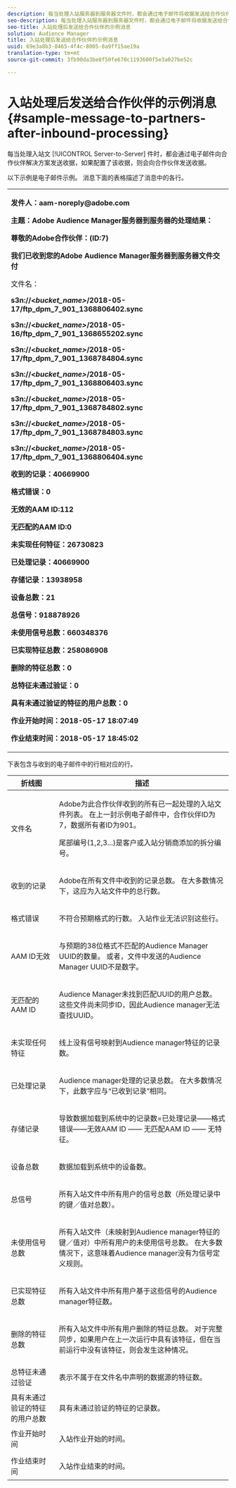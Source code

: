 ```yaml
---
description: 每当处理入站服务器到服务器文件时，都会通过电子邮件将收据发送给合作伙伴解决方案，如果配置了，还会发送给合作伙伴。
seo-description: 每当处理入站服务器到服务器文件时，都会通过电子邮件将收据发送给合作伙伴解决方案，如果配置了，还会发送给合作伙伴。
seo-title: 入站处理后发送给合作伙伴的示例消息
solution: Audience Manager
title: 入站处理后发送给合作伙伴的示例消息
uuid: 69e3a8b3-8465-4f4c-8005-8a9ff15ae19a
translation-type: tm+mt
source-git-commit: 3fb90da3be8f50fe670c1193600f5e3a027be52c

---
```



# 入站处理后发送给合作伙伴的示例消息{#sample-message-to-partners-after-inbound-processing}

每当处理入站文 [!UICONTROL Server-to-Server] 件时，都会通过电子邮件向合作伙伴解决方案发送收据，如果配置了该收据，则会向合作伙伴发送收据。

<!-- r_inbound_message.xml -->

以下示例是电子邮件示例。 消息下面的表格描述了消息中的各行。

<table id="table_F579C2278A044213BFCEF97F3BEC2C0C"> 
 <tbody> 
  <tr> 
   <td colname="col1"> <p> <b>发件人：aam-noreply@adobe.com </b> </p> <p> <b>主题：Adobe Audience Manager服务器到服务器的处理结果：</b> </p> <p> <b>尊敬的Adobe合作伙伴：(ID:7)</b><b></b> </p> <p> <b>我们已收到您的Adobe Audience Manager服务器到服务器文件交付</b> </p> <p> <b></b> 文件名： <i></i> </p> <p> <b> s3n://&lt;<i>bucket_name&gt;</i>/2018-05-17/ftp_dpm_7_901_1368806402.sync</b> </p> <p> <b> s3n://&lt;<i>bucket_name&gt;</i>/2018-05-16/ftp_dpm_7_901_1368655202.sync </b> </p> <p> <b>s3n://&lt;<i>bucket_name&gt;</i>/2018-05-17/ftp_dpm_7_901_1368784804.sync </b> </p> <p> <b>s3n://&lt;<i>bucket_name&gt;</i>/2018-05-17/ftp_dpm_7_901_1368806403.sync </b> </p> <p> <b>s3n://&lt;<i>bucket_name&gt;</i>/2018-05-17/ftp_dpm_7_901_1368784802.sync </b> </p> <p> <b>s3n://&lt;<i>bucket_name&gt;</i>/2018-05-17/ftp_dpm_7_901_1368784803.sync </b> </p> <p> <b>s3n://&lt;<i>bucket_name&gt;</i>/2018-05-17/ftp_dpm_7_901_1368806404.sync</b> </p> <p> <b>收到的记录：40669900</b> </p> <p><b>格式错误：0</b> </p> <p> <b>无效的AAM ID:112 </b> </p> <p> <b>无匹配的AAM ID:0 </b> </p> <p> <b>未实现任何特征：26730823 </b> </p> <p> <b>已处理记录：40669900 </b> </p> <p> <b>存储记录：13938958 </b> </p> <p> <b>设备总数：21 </b> </p> <p> <b>总信号：918878926 </b> </p> <p> <b>未使用信号总数：660348376 </b> </p> <p> <b>已实现特征总数：258086908 </b> </p> <p> <b>删除的特征总数：0 </b> </p> <p> <b>总特征未通过验证：0 </b> </p> <p> <b>具有未通过验证的特征的用户总数：0 </b> </p> <p> <b>作业开始时间：2018-05-17 18:07:49 </b> </p> <p> <b>作业结束时间：2018-05-17 18:45:02</b> </p> </td> 
  </tr> 
 </tbody> 
</table>

下表包含与收到的电子邮件中的行相对应的行。

<table id="table_93076D46AC50411395E72B9B987E99BE"> 
 <thead> 
  <tr> 
   <th colname="col1" class="entry"> 折线图 </th> 
   <th colname="col2" class="entry"> 描述 </th> 
  </tr> 
 </thead>
 <tbody> 
  <tr> 
   <td colname="col1"> 文件名 </td> 
   <td colname="col2"> <p>Adobe为此合作伙伴收到的所有已一起处理的入站文件列表。 在上一封示例电子邮件中，合作伙伴ID为7，数据所有者ID为901。 </p> <p>尾部编号(1,2,3...)是客户或入站分销商添加的拆分编号。 </p> </td> 
  </tr> 
  <tr> 
   <td colname="col1"> 收到的记录 </td> 
   <td colname="col2"> <p>Adobe在所有文件中收到的记录总数。 在大多数情况下，这应为入站文件中的总行数。 </p> </td> 
  </tr> 
  <tr> 
   <td colname="col1"> 格式错误 </td> 
   <td colname="col2"> <p>不符合预期格式的行数。 入站作业无法识别这些行。 </p> </td> 
  </tr> 
  <tr> 
   <td colname="col1"> AAM ID无效 </td> 
   <td colname="col2"> <p>与预期的38位格式不匹配的Audience Manager UUID的数量。 或者，文件中发送的Audience Manager UUID不是数字。 </p> </td> 
  </tr> 
  <tr> 
   <td colname="col1"> 无匹配的AAM ID </td> 
   <td colname="col2"> <p>Audience Manager未找到匹配UUID的用户总数。 这些文件尚未同步ID，因此Audience manager无法查找UUID。 </p> </td> 
  </tr> 
  <tr> 
   <td colname="col1"> 未实现任何特征 </td> 
   <td colname="col2"> <p>线上没有信号映射到Audience manager特征的记录数。 </p> </td> 
  </tr> 
  <tr> 
   <td colname="col1"> 已处理记录 </td> 
   <td colname="col2"> <p>Audience manager处理的记录总数。 在大多数情况下，此数字应与“已收到记录”相同。 </p> </td> 
  </tr> 
  <tr> 
   <td colname="col1"> 存储记录 </td> 
   <td colname="col2"> <p>导致数据加载到系统中的记录数=已处理记录——格式错误——无效AAM ID —— 无匹配AAM ID —— 无特征。 </p> </td> 
  </tr> 
  <tr> 
   <td colname="col1"> 设备总数 </td> 
   <td colname="col2"> <p>数据加载到系统中的设备数。 </p> </td> 
  </tr> 
  <tr> 
   <td colname="col1"> 总信号 </td> 
   <td colname="col2"> <p> 所有入站文件中所有用户的信号总数（所处理记录中的键／值对总数）。 </p> </td> 
  </tr> 
  <tr> 
   <td colname="col1"> 未使用信号总数 </td> 
   <td colname="col2"> <p>所有入站文件（未映射到Audience manager特征的键／值对）中所有用户的未使用信号总数。 在大多数情况下，这意味着Audience manager没有为信号定义规则。 </p> </td> 
  </tr> 
  <tr> 
   <td colname="col1"> 已实现特征总数 </td> 
   <td colname="col2"> <p>所有入站文件中所有用户基于这些信号的Audience manager特征数。 </p> </td> 
  </tr> 
  <tr> 
   <td colname="col1"> 删除的特征总数 </td> 
   <td colname="col2"> <p> 所有入站文件中所有用户删除的特征总数。 对于完整同步，如果用户在上一次运行中具有该特征，但在当前运行中没有该特征，则会发生这种情况。 </p> </td> 
  </tr> 
  <tr> 
   <td colname="col1"> 总特征未通过验证 </td> 
   <td colname="col2"> <p>表示不属于在文件名中声明的数据源的特征数。 </p> </td> 
  </tr> 
  <tr> 
   <td colname="col1"> 具有未通过验证的特征的用户总数 </td> 
   <td colname="col2"> <p>具有未通过验证的特征的记录数。 </p> </td> 
  </tr> 
  <tr> 
   <td colname="col1"> 作业开始时间 </td> 
   <td colname="col2"> <p>入站作业开始的时间。 </p> </td> 
  </tr> 
  <tr> 
   <td colname="col1"> 作业结束时间 </td> 
   <td colname="col2"> <p>入站作业结束的时间。 </p> </td> 
  </tr> 
 </tbody> 
</table>